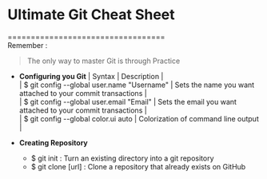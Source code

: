 # Ultimate Git Cheat Sheet
==================================                                             
Remember :
> The only way to master Git is through Practice   

* **Configuring you Git**
| Syntax | Description |                                                                                   
| $ git config --global user.name "Username" | Sets the name you want attached to your commit transactions |          
| $ git config --global user.email "Email" | Sets the email you want attached to your commit transactions |             
| $ git config --global color.ui auto | Colorization of command line output |                                 

	
* **Creating Repository**
	* $ git init : Turn an existing directory into a git repository
	* $ git clone [url] : Clone a repository that already exists on GitHub
